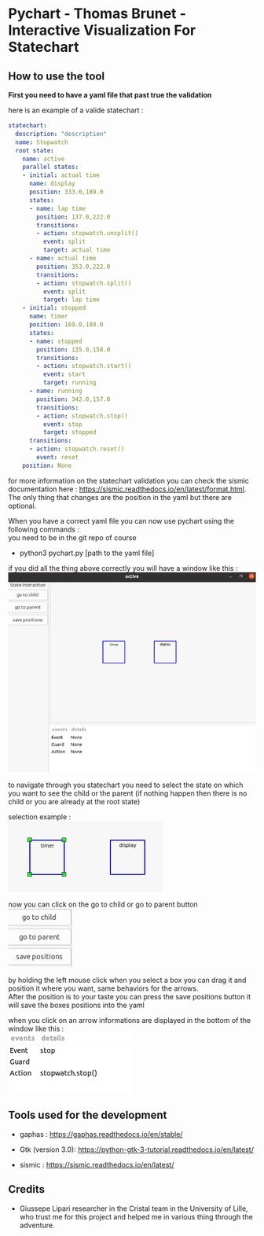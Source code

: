 # Pychart - Thomas Brunet - Interactive Visualization For Statechart

## How to use the tool

**First you need to have a yaml file that past true the validation**

here is an example of a valide statechart : 
```yaml
statechart:
  description: "description"
  name: Stopwatch
  root state:
    name: active
    parallel states:
    - initial: actual time
      name: display
      position: 333.0,189.0
      states:
      - name: lap time
        position: 137.0,222.0
        transitions:
        - action: stopwatch.unsplit()
          event: split
          target: actual time
      - name: actual time
        position: 353.0,222.0
        transitions:
        - action: stopwatch.split()
          event: split
          target: lap time
    - initial: stopped
      name: timer
      position: 169.0,189.0
      states:
      - name: stopped
        position: 135.0,158.0
        transitions:
        - action: stopwatch.start()
          event: start
          target: running
      - name: running
        position: 342.0,157.0
        transitions:
        - action: stopwatch.stop()
          event: stop
          target: stopped
      transitions:
      - action: stopwatch.reset()
        event: reset
    position: None
```
for more information on the statechart validation you can check the sismic documentation here : https://sismic.readthedocs.io/en/latest/format.html.  
The only thing that changes are the position in the yaml but there are optional.

When you have a correct yaml file you can now use pychart using the following commands :  
you need to be in the git repo of course  
* python3 pychart.py [path to the yaml file]

if you did all the thing above correctly you will have a window like this : 
![example img](doc/img/exampleREADME.png)

to navigate through you statechart you need to select the state on which you want to see the child or the parent (if nothing happen then there is no child or you are already at the root state)

selection example :   
![example selection](doc/img/selectionexample.png)

now you can click on the go to child or go to parent button  
![example button](doc/img/examplebutton.png)

by holding the left mouse click when you select a box you can drag it and position it where you want, same behaviors for the arrows.  
After the position is to your taste you can press the save positions button it will save the boxes positions into the yaml

when you click on an arrow informations are displayed in the bottom of the window like this :  
![arrow informations example](doc/img/arrowinfo.png)

## Tools used for the development
* gaphas : https://gaphas.readthedocs.io/en/stable/
* Gtk (version 3.0): https://python-gtk-3-tutorial.readthedocs.io/en/latest/

* sismic : https://sismic.readthedocs.io/en/latest/

## Credits

* Giussepe Lipari researcher in the Cristal team in the University of Lille, who trust me for this project and helped me in various thing through the adventure.